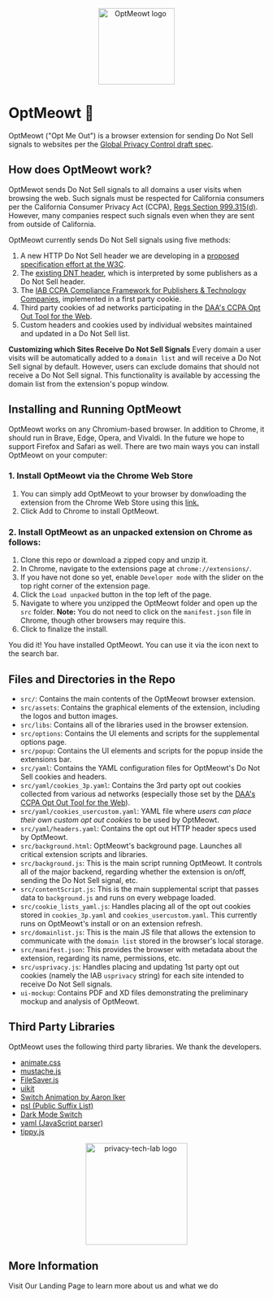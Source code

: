 <p align="center">
  <img src="https://github.com/privacy-tech-lab/optmeowt-browser-extension/blob/issue-19/src/assets/cat-w-text/optmeow-logo-circle.png" width="150px" height="150px" title="OptMeowt logo">
<p>

# OptMeowt :paw_prints:

OptMeowt ("Opt Me Out") is a browser extension for sending Do Not Sell signals to websites per the [Global Privacy Control draft spec](https://globalprivacycontrol.org/).

## How does OptMeowt work?

OptMewot sends Do Not Sell signals to all domains a user visits when browsing the web. Such signals must be respected for California consumers per the California Consumer Privacy Act (CCPA), [Regs Section 999.315(d)](https://oag.ca.gov/sites/all/files/agweb/pdfs/privacy/oal-sub-final-text-of-regs.pdf). However, many companies respect such signals even when they are sent from outside of California.

OptMeowt currently sends Do Not Sell signals using five methods:

1. A new HTTP Do Not Sell header we are developing in a [proposed specification effort at the W3C](https://github.com/privacycg/proposals/issues/10).
2. The [existing DNT header](https://www.w3.org/TR/tracking-dnt/), which is interpreted by some publishers as a Do Not Sell header.
3. The [IAB CCPA Compliance Framework for Publishers & Technology Companies](https://iabtechlab.com/standards/ccpa/), implemented in a first party cookie.
4. Third party cookies of ad networks participating in the [DAA's CCPA Opt Out Tool for the Web](https://digitaladvertisingalliance.org/integrate-webchoices-ccpa).
5. Custom headers and cookies used by individual websites maintained and updated in a Do Not Sell list.

**Customizing which Sites Receive Do Not Sell Signals**
Every domain a user visits will be automatically added to a `domain list` and will receive a Do Not Sell signal by default. However, users can exclude domains that should not receive a Do Not Sell signal. This functionality is available by accessing the domain list from the extension's popup window.

## Installing and Running OptMeowt

OptMeowt works on any Chromium-based browser. In addition to Chrome, it should run in Brave, Edge, Opera, and Vivaldi. In the future we hope to support Firefox and Safari as well. There are two main ways you can install OptMeowt on your computer:

### 1. Install OptMeowt via the Chrome Web Store

1. You can simply add OptMeowt to your browser by donwloading the extension from the Chrome Web Store using this [link.](https://chrome.google.com/webstore/detail/optmeowt/hdbnkdbhglahihjdbodmfefogcjbpgbo)
2. Click Add to Chrome to install OptMeowt.

### 2. Install OptMeowt as an unpacked extension on Chrome as follows:

1. Clone this repo or download a zipped copy and unzip it.
2. In Chrome, navigate to the extensions page at `chrome://extensions/`.
3. If you have not done so yet, enable `Developer mode` with the slider on the top right corner of the extension page.
4. Click the `Load unpacked` button in the top left of the page.
5. Navigate to where you unzipped the OptMeowt folder and open up the `src` folder.
   **Note:** You do not need to click on the `manifest.json` file in Chrome, though other browsers may require this.
6. Click to finalize the install.

You did it! You have installed OptMeowt. You can use it via the icon next to the search bar.

## Files and Directories in the Repo

- `src/`: Contains the main contents of the OptMeowt browser extension.
- `src/assets`: Contains the graphical elements of the extension, including the logos and button images.
- `src/libs`: Contains all of the libraries used in the browser extension.
- `src/options`: Contains the UI elements and scripts for the supplemental options page.
- `src/popup`: Contains the UI elements and scripts for the popup inside the extensions bar.
- `src/yaml`: Contains the YAML configuration files for OptMeowt's Do Not Sell cookies and headers.
- `src/yaml/cookies_3p.yaml`: Contains the 3rd party opt out cookies collected from various ad networks (especially those set by the [DAA's CCPA Opt Out Tool for the Web](https://optout.privacyrights.info/?c=1)).
- `src/yaml/cookies_usercustom.yaml`: YAML file where _users can place their own custom opt out cookies_ to be used by OptMeowt.
- `src/yaml/headers.yaml`: Contains the opt out HTTP header specs used by OptMeowt.
- `src/background.html`: OptMeowt's background page. Launches all critical extension scripts and libraries.
- `src/background.js`: This is the main script running OptMeowt. It controls all of the major backend, regarding whether the extension is on/off, sending the Do Not Sell signal, etc.
- `src/contentScript.js`: This is the main supplemental script that passes data to `background.js` and runs on every webpage loaded.
- `src/cookie_lists_yaml.js`: Handles placing all of the opt out cookies stored in `cookies_3p.yaml` and `cookies_usercustom.yaml`. This currently runs on OptMeowt's install or on an extension refresh.
- `src/domainlist.js`: This is the main JS file that allows the extension to communicate with the `domain list` stored in the browser's local storage.
- `src/manifest.json`: This provides the browser with metadata about the extension, regarding its name, permissions, etc.
- `src/usprivacy.js`: Handles placing and updating 1st party opt out cookies (namely the IAB `usprivacy` string) for each site intended to receive Do Not Sell signals.
- `ui-mockup`: Contains PDF and XD files demonstrating the preliminary mockup and analysis of OptMeowt.

## Third Party Libraries

OptMeowt uses the following third party libraries. We thank the developers.

- [animate.css](https://github.com/animate-css/animate.css)
- [mustache.js](https://github.com/janl/mustache.js)
- [FileSaver.js](https://github.com/eligrey/FileSaver.js)
- [uikit](https://github.com/uikit/uikit)
- [Switch Animation by Aaron Iker](https://codepen.io/aaroniker/pen/oaQdQZ)
- [psl (Public Suffix List)](https://github.com/lupomontero/psl)
- [Dark Mode Switch](https://github.com/coliff/dark-mode-switch)
- [yaml (JavaScript parser)](https://github.com/eemeli/yaml)
- [tippy.js](https://github.com/atomiks/tippyjs)

<p align="center">
  <img src="https://github.com/privacy-tech-lab/optmeowt-browser-extension/blob/master/plt_logo.png" width="200px" height="200px" title="privacy-tech-lab logo">
<p>

## More Information

Visit Our Landing Page to learn more about us and what we do
